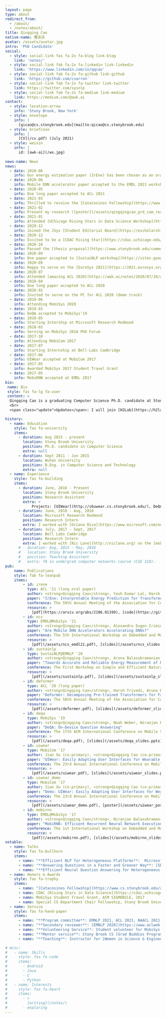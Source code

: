 ```yaml
---
layout: page
type: about
redirect_from: 
  - /about/
  - /notes/about/
title: Qingqing Cao
native-name: 曹庆庆
avatar: /assets/avatar.jpg
intro: 'PhD Candidate'
social:
  - style: social-link fas fa-2x fa-blog link-blog
    link: 'notes/'
  - style: social-link fab fa-2x fa-linkedin link-linkedin
    link: 'https://www.linkedin.com/in/qqcao'
  - style: social-link fab fa-2x fa-github link-github
    link: 'https://github.com/csarron'
  - style: social-link fab fa-2x fa-twitter link-twitter
    link: https://twitter.com/sysnlp
  - style: social-link fab fa-2x fa-medium link-medium
    link: https://medium.com/@awk.ai
contact:
  - style: location-arrow
    info: 'Stony Brook, New York'
  - style: envelope
    info: |
      [qicao@cs.stonybrook.edu](mailto:qicao@cs.stonybrook.edu)
  - style: briefcase
    info: |
      [CV](/cv.pdf) (July 2021)
  - style: weixin
    info: |
      id: [awk-ai](/wx.jpg)
      
news-name: News
news:
  - date: 2020-06
    info: Our energy estimation paper (IrEne) has been chosen as an oral presentation at ACL 2021!
  - date: 2020-06
    info: Mobile DNN accelerator paper accepted to the EMDL 2021 workshop @ MobiSys!
  - date: 2020-05
    info: One long paper accepted to ACL 2021
  - date: 2021-03
    info: Thrilled to receive the [Catacosinos Fellowship](https://www.cs.stonybrook.edu/about-us/News/Funding-Doctoral-Research-Catacosinos-Fellowship-Awardees-2021)! 
  - date: 2021-02
    info: Present my research ([poster](/assets/qingqingcao_grd_cam_ready.pdf)) on Stony Brook CS [Graduate Research Day](https://www3.cs.stonybrook.edu/~grd/program.html). 
  - date: 2021-01
    info: Attended [UChicago Rising Stars in Data Science Workshop](https://cdac.uchicago.edu/rising-stars/), check out my [5-min lightning talk](https://www.youtube.com/watch?v=45PgiWIBo3s)
  - date: 2020-12
    info: Joined the JSys [Student Editorial Board](https://escholarship.org/uc/jsys/studenteb)
  - date: 2020-12
    info: Excited to be a [CDAC Rising Star](https://cdac.uchicago.edu/rising-stars/)
  - date: 2020-10
    info: Passed the [thesis proposal](https://www.stonybrook.edu/commcms/sciedphd/program/thesis.php) defense! Feel free to check out the [slides](https://docs.google.com/presentation/d/13PJSnAYcsjfDZPyj6L_kCMPq34-1Qc_OWnTd4sZPhWc/).
  - date: 2020-09
    info: One paper accepted to [SustaiNLP workshop](https://sites.google.com/view/sustainlp2020/home) @ EMNLP 2020
  - date: 2020-09
    info: Happy to serve on the [EuroSys 2021](https://2021.eurosys.org/) shadow PC
  - date: 2020-07
    info: Attended [amazing ACL 2020](https://awk.ai/notes/2020/07/10/acl-2020-adventure.html)!
  - date: 2020-04
    info: One long paper accepted to ACL 2020
  - date: 2020-02
    info: Invited to serve on the PC for ACL 2020 (demo track)
  - date: 2019-06
    info: Attending MobiSys 2019
  - date: 2019-03
    info: DeQA accepted to MobiSys'19
  - date: 2018-05
    info: Starting Intership at Microsoft Research Redmond
  - date: 2018-03
    info: Serving on MobiSys 2018 PhD Forum
  - date: 2017-10
    info: Attending MobiCom 2017
  - date: 2017-07
    info: Starting Internship at Bell-Labs Cambridge
  - date: 2017-06
    info: UIWear accepted at MobiCom 2017
  - date: 2017-05
    info: Awarded MobiSys 2017 Student Travel Grant
  - date: 2017-05
    info: MobiRNN accepted at EMDL 2017
bio: 
 name: Bio
 style: fas fa-lg fa-user
 content: >
  Qingqing Cao is a graduating Computer Science Ph.D. candidate at Stony Brook University. His research interests include natural language processing (NLP), mobile computing, and machine learning systems. He has focused on building efficient and practical NLP systems for both edge devices and the cloud, such as on-device question answering (MobiSys 2019), faster Transformer models (ACL 2020), and accurate energy estimation of NLP models (ACL 2021). He has two fantastic advisors: Prof. [Aruna Balasubramanian](http://www3.cs.stonybrook.edu/~arunab/index.html) and Prof. [Niranjan Balasubramanian](http://www3.cs.stonybrook.edu/~niranjan/index.html). His website is https://awk.ai. He is on [Google Scholar](https://scholar.google.com/citations?user=vLpPyUUAAAAJ) and [Semantic Scholar](https://www.semanticscholar.org/author/31961604).
  <br>
  <span class="update">Updates</span>: I will join [H2Lab](https://h2lab.cs.washington.edu/) at UW as a postdoc this fall!  <br>

history:
  - name: Education
    style: fas fa-university
    items:
      - duration: Aug 2015 - present
        location: Stony Brook University
        position: Ph.D. candidate in Computer Science
        extra: null
      - duration: Sept 2011 - Jun 2015
        location: Wuhan University
        position: B.Eng. in Computer Science and Technology
        extra: null        
  - name: Experience
    style: fas fa-building
    items:
      - duration: June, 2016 - Present
        location: Stony Brook University
        position: Research Assistant
        extra: >
            Projects: [UIWear](http://sbuwear.cs.stonybrook.edu/), DeQA, DeFormer, NLP Energy.
      - duration: June, 2018 - Aug, 2018
        location: Microsoft Research Redmond
        position: Research Intern
        extra: I worked with [Oriana Riva](https://www.microsoft.com/en-us/research/people/oriana/) to study [dynamic business web queries](https://arxiv.org/abs/2012.05818).
      - duration: July, 2017 - Sept, 2017
        location: Bell Labs Cambridge
        position: Research Intern
        extra: I worked with [Nic Lane](http://niclane.org) on the [mobile deep learning accelerator](/assets/ncs_emdl21.pdf) project.
      # - duration: Aug, 2015 - May, 2016
      #   location: Stony Brook University
      #   position: Teaching Assistant
      #   extra: TA in undergrad computer networks course (CSE 310).
pub:
    name: Publications
    style: fab fa-leanpub
    items:
        - id: irene
          type: ACL '21 (long oral paper)
          author: <strong>Qingqing Cao</strong>, Yash Kumar Lal, Harsh Trivedi, Aruna Balasubramanian and Niranjan Balasubramanian.
          paper: "IrEne: Interpretable Energy Prediction for Transformers"
          conference: The 59th Annual Meeting of the Association for Computational Linguistics.
          resource: >
            [pdf](https://arxiv.org/abs/2106.01199), [code](https://github.com/StonyBrookNLP/IrEne), [bibtex](https://aclanthology.org/2021.acl-long.167.bib),  [acl](https://aclanthology.org/2021.acl-long.167), [gslides](https://docs.google.com/presentation/d/1f1zULlp9lJXaznU5yxZnfTnsUyNPbzo0N2-SstzmAng/)
        - id: ncs
          type: EMDL@MobiSys '21
          author: <strong>Qingqing Cao</strong>, Alexandru Eugen Irimiea, Mohamed Abdelfattah, Aruna Balasubramanian and Nicholas D. Lane.
          paper: "Are Mobile DNN Accelerators Accelerating DNNs?"
          conference: The 5th International Workshop on Embedded and Mobile Deep Learning.
          resource: >
            [pdf](/assets/ncs_emdl21.pdf), [slides](/assets/ncs_slides.pptx), [code](https://github.com/csarron/MobileAccelerator), [bibtex](/assets/ncs.bib), [gslides](https://docs.google.com/presentation/d/1Y2k1LAxjEhBALMk9_4rBH_IvRDMOtGevzFnqD9nQeDU), [presentation](https://youtu.be/nJSh3TFha6M)
        - id: sustainlp
          type: SustaiNLP@EMNLP '20
          author: <strong>Qingqing Cao</strong>, Aruna Balasubramanian and Niranjan Balasubramanian.
          paper: "Towards Accurate and Reliable Energy Measurement of NLP Models"
          conference: The First Workshop on Simple and Efficient Natural Language Processing.
          resource: >
            [pdf](/assets/sustainlp.pdf), [slides](/assets/sustainlp_slides.pptx), [code](https://github.com/csarron/sustainlp2020-energy), [bibtex](https://www.aclweb.org/anthology/2020.sustainlp-1.19.bib), [acl](https://www.aclweb.org/anthology/2020.sustainlp-1.19), [gslides](https://docs.google.com/presentation/d/1dW-zJux1f8a0WX69VMQtnLmYzyJPgDtYOnywl1rqQa8), [presentation](https://slideslive.com/38939441/towards-accurate-and-reliable-energy-measurement-of-nlp-models)
        - id: deformer
          type: ACL '20 (long paper)
          author: <strong>Qingqing Cao</strong>, Harsh Trivedi, Aruna Balasubramanian and Niranjan Balasubramanian.
          paper: "DeFormer: Decomposing Pre-trained Transformers for Faster Question Answering"
          conference: The 58th Annual Meeting of the Association for Computational Linguistics.
          resource: >
            [pdf](/assets/deformer.pdf), [slides](/assets/deformer_slides.pptx), [code](https://github.com/StonyBrookNLP/deformer), [bibtex](https://www.aclweb.org/anthology/2020.acl-main.411.bib),  [acl](https://www.aclweb.org/anthology/2020.acl-main.411), [gslides](https://docs.google.com/presentation/d/1TTjr8jSBfR4vQr_DiaXfnCEhwVq_OWPS6HPpn1aColQ), [presentation](https://slideslive.com/38929429/deformer-decomposing-pretrained-transformers-for-faster-question-answering)
        - id: deqa
          type: MobiSys '19
          author: <strong>Qingqing Cao</strong>, Noah Weber, Niranjan Balasubramanian, and Aruna Balasubramanian.
          paper: "DeQA: On-Device Question Answering"
          conference: The 17th ACM International Conference on Mobile Systems, Applications, and Services.
          resource: >
            [pdf](/assets/deqa.pdf), [slides](/assets/deqa_slides.pptx), [code](https://github.com/SBUNetSys/DeQA), [bibtex](/assets/deqa.bib)
        - id: uiwear
          type: MobiCom '17
          author: Jian Xu (co-primary), <strong>Qingqing Cao (co-primary)</strong>, Aditya Prakash, Aruna Balasubramanian, and Don Porter.
          paper: "UIWear: Easily Adapting User Interfaces for Wearable Devices"
          conference: The 23rd Annual International Conference on Mobile Computing and Networking.
          resource: >
            [pdf](/assets/uiwear.pdf), [slides](/assets/uiwear_slides.pptx), [code](https://github.com/SBUNetSys/UIWear), [bibtex](/assets/uiwear.bib)
        - id: uiwear_demo
          type: MobiCom '17
          author: Jian Xu (co-primary), <strong>Qingqing Cao (co-primary)</strong>, Aditya Prakash, Aruna Balasubramanian, and Don Porter.
          paper: "Demo: UIWear: Easily Adapting User Interfaces for Wearable Devices"
          conference: The 23rd Annual International Conference on Mobile Computing and Networking.
          resource: >
            [pdf](/assets/uiwear_demo.pdf), [poster](/assets/uiwear_poster.pdf), [video](https://youtu.be/YEQ3HNeQnts), [bibtex](/assets/uiwear_demo.bib)
        - id: mobirnn
          type: EMDL@MobiSys '17
          author: <strong>Qingqing Cao</strong>, Niranjan Balasubramanian, Aruna Balasubramanian.
          paper: "MobiRNN: Efficient Recurrent Neural Network Execution on Mobile GPU"
          conference: The 1st International Workshop on Embedded and Mobile Deep Learning.
          resource: >
            [pdf](/assets/mobirnn.pdf), [slides](/assets/mobirnn_slides.pptx), [code](https://github.com/SBUNetSys/MobiRNN-EMDL17), [bibtex](/assets/mobirnn.bib)
notable:
  - name: Talks
    style: fas fa-bullhorn
    items:
      - name: "**Efficient NLP for Heterogeneous Platforms**:  Microsoft Research Asia (May 2021),  University of Washington (April 2021), UC Santa Barbara (March 2021), University of Glasgow (March 2021)"
      - name: "**Answering Questions in a Faster and Greener Way**: [SBU 3MT](https://grad.stonybrook.edu/professional-development/sbu3mt/) (April 2021), [talk video](https://youtu.be/WQSl6JLwsPg)"
      - name: "**Efficient Neural Question Answering for Heterogeneous Platforms**: Uchicago CDAC (Jan 2021), [talk video](https://www.youtube.com/watch?v=45PgiWIBo3s)"
  - name: Honors & Awards
    style: fas fa-trophy
    items:
      - name: "[Catacosinos Fellowship](https://www.cs.stonybrook.edu/about-us/News/Funding-Doctoral-Research-Catacosinos-Fellowship-Awardees-2021) (2 out of 232 PhD students), Stony Brook University, 2021"
      - name: CDAC [Rising Stars in Data Science](https://cdac.uchicago.edu/rising-stars/#rising-stars-profiles), University of Chicago, 2021
      - name: MobiSys Student Travel Grant, ACM SIGMOBILE, 2017
      - name: Special CS Department Chair Fellowship, Stony Brook University, 2015
  - name: Service
    style: fas fa-hand-paper
    items:
      - name: "**Program committee**: EMNLP 2021, ACL 2021, NAACL 2021, Eurosys 2021 ([shadow](https://2021.eurosys.org/shadow-program-committe.html#pc)), ACL 2020 ([demo](https://www.aclweb.org/anthology/2020.acl-demos.0.pdf)), MobiSys 2018 ([PhD forum](https://www.sigmobile.org/mobisys/2018/workshops/phdforum18/committee/)), IEEE Transactions on Mobile Computing ([reviewer](https://www.computer.org/csdl/api/v1/periodical/trans/tm/2019/02/08605405/17D45We0UEp/download-article/pdf)), JSys Student Editorial Board [Member](https://escholarship.org/uc/jsys/studenteb)."
      - name: "**Secondary reviewer**: [EMNLP 2020](https://www.aclweb.org/anthology/2020.emnlp-main.0.pdf), IMC 2017, EuroSys 2019, MobiSys 2017~2020, MobiCom 2019~2021, SIGCOMM 2019~2020"
      - name: "**Volunteering Service**: Student volunteer for MobiSys 2017 and ACL 2020."
      - name: "**Mentor service**: Stony Brook CS [Grad Buddies Program](https://www3.cs.stonybrook.edu/~csgso/gradbuddies.html); MS students: Aditya Prakash, Sruti Kumari, Mohit Marwari, Naga Naravamakula, Chenghao Yang, and Alexandru Eugen Irimiea (Oxford)"
      - name: "**Teaching**: Instructor for [Women in Science & Engineering (WISE) 380](https://www.stonybrook.edu/commcms/wise/college/WISE_Courses)"

# misc:
#   - name: Skills
#     style: fas fa-code
#     items:
#       - Android
#       - Java
#       - C
#       - Python      
#   - name: Interests
#     style: fas fa-heart
#     items:
#       - >
#         [writing](/notes/)
#       - exploring
---
```

